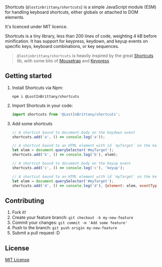 Shortcuts (`@lostinbrittany/shortcuts`) is a simple JavaScript module (ESM) for handling keyboard shortcuts, either globals or attached to DOM elements.

It's licenced under MIT licence.

Shortcuts is a tiny library, less than 200 lines of code, weighting 4 kB before minification. It has support for keypress, keydown, and keyup events on specific keys, keyboard combinations, or key sequences.

> `@lostinbrittany/shortcuts` is heavily inspired by the great [Shortcuts](https://github.com/rickellis/Shortcuts) lib, with some bits of [Mousetrap](https://github.com/ccampbell/mousetrap) and [Keypress](http://dmauro.github.io/Keypress/)


## Getting started

1. Install Shortcuts via Npm:

    ```
    npm i @LostInBrittany/shortcuts
    ```

1. Import Shortcuts in your code:

    ```JavaScript
    import shortcuts from '@LostInBrittany/shortcuts';
    ```

1. Add some shortcuts

    ```JavaScript
    // A shortcut bound to document.body on the keydown event    
    shortcuts.add('a', () => console.log('a'));

    // A shortcut bound to an HTML element with id `myTarget` on the keydown event 
    let elem = document.querySelector('#myTarget'); 
    shortcuts.add('b', () => console.log('b'), elem);

    // A shortcut bound to document.body on the keyup event    
    shortcuts.add('c', () => console.log('c'), 'keyup');

    // A shortcut bound to an HTML element with id `myTarget` on the keyup event 
    let elem = document.querySelector('#myTarget'); 
    shortcuts.add('d', () => console.log('d'), {element: elem, eventType: 'keyup'});

    ```

## Contributing

1. Fork it!
2. Create your feature branch: `git checkout -b my-new-feature`
3. Commit your changes: `git commit -m 'Add some feature'`
4. Push to the branch: `git push origin my-new-feature`
5. Submit a pull request :D

## License

[MIT License](http://opensource.org/licenses/MIT)
